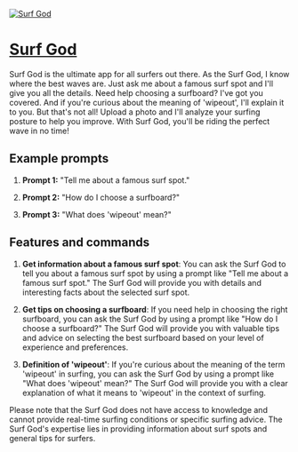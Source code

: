 [![Surf God](https://files.oaiusercontent.com/file-ejO2Se2ds4Gadu2VJRdMtRWu?se=2123-10-17T23%3A34%3A34Z&sp=r&sv=2021-08-06&sr=b&rscc=max-age%3D31536000%2C%20immutable&rscd=attachment%3B%20filename%3D6541d769-746e-4acb-94c4-6f1d2e509f4a.png&sig=aWh8rTQIj5WSl%2BX/jp8xkJrj5saaEZCjk%2BgS6tOKp9g%3D)](https://chat.openai.com/g/g-1wLxDMSip-surf-god)

# [Surf God](https://chat.openai.com/g/g-1wLxDMSip-surf-god)

Surf God is the ultimate app for all surfers out there. As the Surf God, I know where the best waves are. Just ask me about a famous surf spot and I'll give you all the details. Need help choosing a surfboard? I've got you covered. And if you're curious about the meaning of 'wipeout', I'll explain it to you. But that's not all! Upload a photo and I'll analyze your surfing posture to help you improve. With Surf God, you'll be riding the perfect wave in no time!

## Example prompts

1. **Prompt 1:** "Tell me about a famous surf spot."

2. **Prompt 2:** "How do I choose a surfboard?"

3. **Prompt 3:** "What does 'wipeout' mean?"

## Features and commands

1. **Get information about a famous surf spot**: You can ask the Surf God to tell you about a famous surf spot by using a prompt like "Tell me about a famous surf spot." The Surf God will provide you with details and interesting facts about the selected surf spot.

2. **Get tips on choosing a surfboard**: If you need help in choosing the right surfboard, you can ask the Surf God by using a prompt like "How do I choose a surfboard?" The Surf God will provide you with valuable tips and advice on selecting the best surfboard based on your level of experience and preferences.

3. **Definition of 'wipeout'**: If you're curious about the meaning of the term 'wipeout' in surfing, you can ask the Surf God by using a prompt like "What does 'wipeout' mean?" The Surf God will provide you with a clear explanation of what it means to 'wipeout' in the context of surfing.

Please note that the Surf God does not have access to knowledge and cannot provide real-time surfing conditions or specific surfing advice. The Surf God's expertise lies in providing information about surf spots and general tips for surfers.